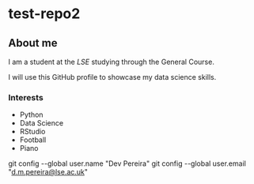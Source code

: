 # test-repo2
## About me

I am a student at the _LSE_ studying through the General Course.

I will use this GitHub profile to showcase my data science skills.

### Interests

- Python 
- Data Science
- RStudio
- Football
- Piano

git config --global user.name "Dev Pereira"
git config --global user.email "d.m.pereira@lse.ac.uk"
